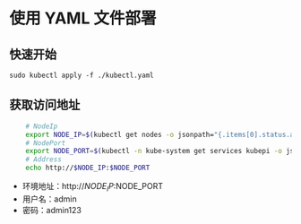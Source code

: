 # 使用 YAML 文件部署

## 快速开始

    sudo kubectl apply -f ./kubectl.yaml

## 获取访问地址

```sh
    # NodeIp
    export NODE_IP=$(kubectl get nodes -o jsonpath="{.items[0].status.addresses[0].address}")
    # NodePort
    export NODE_PORT=$(kubectl -n kube-system get services kubepi -o jsonpath="{.spec.ports[0].nodePort}")
    # Address
    echo http://$NODE_IP:$NODE_PORT
```

- 环境地址：http://$NODE_IP:$NODE_PORT
- 用户名：admin
- 密码：admin123